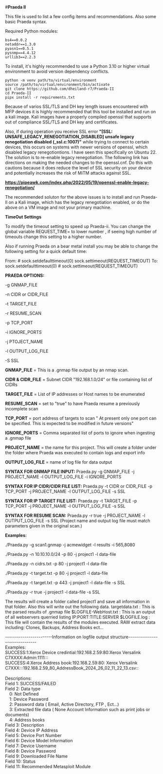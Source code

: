#**Praeda II**


This file is used to list a few config items and recommendations. Also some basic Praeda syntax. 

Required Python modules:  
  ```
  bs4==0.0.2
  netaddr==1.3.0
  pyasn1==0.5.1
  pysnmp==4.4.12
  urllib3==2.2.3
```

To install, it's highly recommended to use a Python 3.10 or higher virtual environment to avoid version dependency conflicts.

```
python -m venv path/to/virtual/environment
source /path/to/virtual/environment/bin/activate
git clone https://github.com/dheiland-r7/Praeda-II
cd Praeda-II
pipx install -r requirements.txt
```

Because of varios SSL/TLS and DH key length issues encountered with MFP devices it is highly recommended that this tool be installed and run on a kali image. Kali images have a properly compiled openssl that supports out of compliance SSL/TLS and DH key and certificates.

Also, if during operation you receive SSL error **"[SSL: UNSAFE_LEGACY_RENEGOTIATION_DISABLED] unsafe legacy renegotiation disabled (_ssl.c:1007)"** while trying to connect to certain devices, this occurs on systems with newer versions of openssl, which disabled legacy renegotiontions. I have seen this specifically on Ubuntu 22.  The solution is to re-enable legacy renegotiation. The following link has directions on making the needed changes to the openssl.cnf. Do this with cautions because it does reduce the level of SSL security on your device and potentially increases the risk of MiTM attacks against SSL.

**https://pipeawk.com/index.php/2022/05/19/openssl-enable-legacy-renegotiation/**

The recommended soluton for the above issues is to install and run Praeda-II on a Kali image, which has the legacy renegotiation enabled, or do the above on a VM image and not your primary machine.

**TimeOut Settings**

To modify the timeout setting to speed up Praeda-ii. You can change the global variable REQUEST_TIME= to lower number , if seeing high number of timeouts change this setting to a higher number.

Also if running Praeda on a bear metal install you may be able to change the following setting for a quick default time:

From:
            # sock.setdefaulttimeout(0)
            sock.settimeout(REQUEST_TIMEOUT)
To:
            sock.setdefaulttimeout(0)
            # sock.settimeout(REQUEST_TIMEOUT)

**PRAEDA OPTIONS:**

-g GNMAP_FILE

-n CIDR or CIDR_FILE 

-t TARGET_FILE

-r RESUME_SCAN

-p TCP_PORT

-i IGNORE_PORTS

-j PTOJECT_NAME

-l OUTPUT_LOG_FILE

-S SSL

**GNMAP_FILE** = This is a .gnmap file output by an nmap scan.

**CIDR & CIDR_FILE** = Subnet CIDR "192.168.1.0/24" or file containing list of CIDRs

**TARGET_FILE** = List of IP addresses or Host names to be enumerated

**RESUME_SCAN** = set to "true" to have Praeda resume a previously incomplete scan

**TCP_PORT** = port address of targets to scan " At present only one port can be specified. This is expected to be modified in future versions"

**IGNORE_PORTS** = Comma separated list of ports to ignore when ingesting a .gnmap file

**PROJECT_NAME** = the name for this project. This will create a folder under the folder where Praeda was executed to contain logs and export info

**OUTPUT_LOG_FILE** = name of log file for data output


**SYNTAX FOR GNMAP FILE INPUT:**
Praeda.py -g GNMAP_FILE -j PROJECT_NAME -l OUTPUT_LOG_FILE -i IGNORE_PORTS

**SYNTAX FOR IP  CIDR/CIDR FILE LIST:**
Praeda.py -t CIDR or CIDR_FILE -p TCP_PORT -j PROJECT_NAME -l OUTPUT_LOG_FILE -s SSL

**SYNTAX FOR IP TARGET FILE LIST:**
Praeda.py -t TARGET_FILE -p TCP_PORT -j PROJECT_NAME -l OUTPUT_LOG_FILE -s SSL 

**SYNTAX FOR RESUME SCAN:**
Praeda.py -r true -j PROJECT_NAME -l OUTPUT_LOG_FILE -s SSL
(Project name and output log file must match parameters given in the original scan.)
 
**Examples:**

./Praeda.py -g scan1.gnmap -j acmewidget -l results -i 565,8080

./Praeda.py  -n 10.10.10.0/24 -p 80  -j project1 -l data-file

./Praeda.py  -n cidrs.txt -p 80  -j project1 -l data-file

./Praeda.py  -t target.txt -p 80  -j project1 -l data-file

./Praeda.py  -t target.txt -p 443  -j project1 -l data-file -s SSL

./Praeda.py -r true -j project1 -l data-file -s SSL

The results will create a folder called project1 and save all information in that folder. Also this will write out the following data.
targetdata.txt  : This is the parsed results of .gnmap file
$LOGFILE-WebHost.txt : This is an output of all webservers querried listing IP:PORT:TITLE:SERVER
$LOGFILE.log : This file will contain the results of the modules executed.
RAW extract data including: Clones, Backups, Address Books ect...



------------------------Information on logfile output structure-------------------------------<br/>
Examples:<br/>
SUCCESS:1:Xerox Device credintial:192.168.2.59:80:Xerox Versalink C7XXXX:Admin:1111:::<br/>
SUCCESS:4:Xerox Address book:192.168.2.59:80: Xerox Versalink C7XXX:::192.168.2.59_80_AddressBook_2024_26_02_11_22_13.csv::<br/>
<br/>
Descriptions:<br/>
Field 1: SUCCESS/FAILED<br/>
Field 2: Data type<br/>
&emsp;0: Not Defined<br/>
&emsp;1: Device Password<br/>
&emsp;2: Password data ( Email, Active Directory, FTP , Ect...)<br/>
&emsp;3: Extracted file data ( None Account Information such as print jobs or documents)<br/>
&emsp;4: Address books<br/>
Field 3: Description<br/>
Field 4: Device IP Address<br/>
Field 5: Device Port Number<br/>
Field 6: Device Model Information<br/>
Field 7: Device Username<br/>
Field 8: Device Password<br/>
Field 9: Downloaded File Name<br/>
Field 10: Status<br/>
Field 11: Recommended Metasploit Module<br/>

